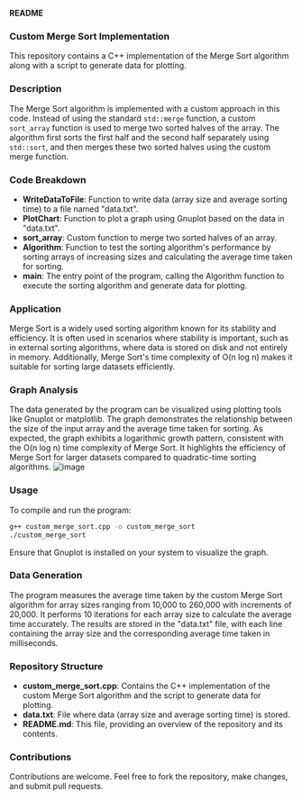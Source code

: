 **README**

### Custom Merge Sort Implementation

This repository contains a C++ implementation of the Merge Sort algorithm along with a script to generate data for plotting.

### Description

The Merge Sort algorithm is implemented with a custom approach in this code. Instead of using the standard `std::merge` function, a custom `sort_array` function is used to merge two sorted halves of the array. The algorithm first sorts the first half and the second half separately using `std::sort`, and then merges these two sorted halves using the custom merge function.

### Code Breakdown

- **WriteDataToFile**: Function to write data (array size and average sorting time) to a file named "data.txt".
- **PlotChart**: Function to plot a graph using Gnuplot based on the data in "data.txt".
- **sort_array**: Custom function to merge two sorted halves of an array.
- **Algorithm**: Function to test the sorting algorithm's performance by sorting arrays of increasing sizes and calculating the average time taken for sorting.
- **main**: The entry point of the program, calling the Algorithm function to execute the sorting algorithm and generate data for plotting.

### Application

Merge Sort is a widely used sorting algorithm known for its stability and efficiency. It is often used in scenarios where stability is important, such as in external sorting algorithms, where data is stored on disk and not entirely in memory. Additionally, Merge Sort's time complexity of O(n log n) makes it suitable for sorting large datasets efficiently.

### Graph Analysis

The data generated by the program can be visualized using plotting tools like Gnuplot or matplotlib. The graph demonstrates the relationship between the size of the input array and the average time taken for sorting. As expected, the graph exhibits a logarithmic growth pattern, consistent with the O(n log n) time complexity of Merge Sort. It highlights the efficiency of Merge Sort for larger datasets compared to quadratic-time sorting algorithms.
![image](https://github.com/ayushMishra464/Design-and-Analysis-of-Algorithms/assets/158063230/46e1d09b-04d9-495d-b311-b668b0b7ed81)

### Usage

To compile and run the program:
```bash
g++ custom_merge_sort.cpp -o custom_merge_sort
./custom_merge_sort
```
Ensure that Gnuplot is installed on your system to visualize the graph.

### Data Generation

The program measures the average time taken by the custom Merge Sort algorithm for array sizes ranging from 10,000 to 260,000 with increments of 20,000. It performs 10 iterations for each array size to calculate the average time accurately. The results are stored in the "data.txt" file, with each line containing the array size and the corresponding average time taken in milliseconds.

### Repository Structure

- **custom_merge_sort.cpp**: Contains the C++ implementation of the custom Merge Sort algorithm and the script to generate data for plotting.
- **data.txt**: File where data (array size and average sorting time) is stored.
- **README.md**: This file, providing an overview of the repository and its contents.

### Contributions

Contributions are welcome. Feel free to fork the repository, make changes, and submit pull requests.

